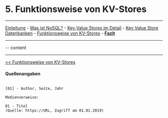 # 5. Funktionsweise von KV-Stores
***
[Einleitung](1_Einleitung.md) - [Was ist NoSQL?](2_NoSql.md) - [Key Value Stores im Detail](3_KV_Detail.md) - [Key Value Store Datenbanken](4_KV_Datenbanken.md) - [Funktionsweise von KV-Stores](5_KV_Abfragen.md) - **[Fazit](6_Fazit.md)**
***


-- content

***
[<< Funktionsweise von KV-Stores](5_KV_Abfragen.md)

#### Quellenangaben
```

[01] - Author, Seite, Jahr

Medienverweise:

01 - Titel
(Quelle: https://URL, Zugriff am 01.01.2019)

```
